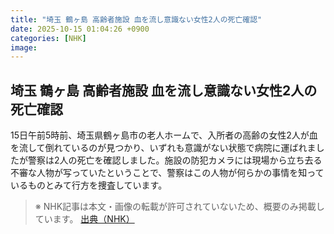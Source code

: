```yaml
---
title: "埼玉 鶴ヶ島 高齢者施設 血を流し意識ない女性2人の死亡確認"
date: 2025-10-15 01:04:26 +0900
categories: [NHK]
image: 
---
```

## 埼玉 鶴ヶ島 高齢者施設 血を流し意識ない女性2人の死亡確認

15日午前5時前、埼玉県鶴ヶ島市の老人ホームで、入所者の高齢の女性2人が血を流して倒れているのが見つかり、いずれも意識がない状態で病院に運ばれましたが警察は2人の死亡を確認しました。施設の防犯カメラには現場から立ち去る不審な人物が写っていたということで、警察はこの人物が何らかの事情を知っているものとみて行方を捜査しています。

> ※ NHK記事は本文・画像の転載が許可されていないため、概要のみ掲載しています。
[出典（NHK）](http://www3.nhk.or.jp/news/html/20251015/k10014949631000.html)
